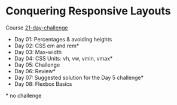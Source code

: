 # Conquering Responsive Layouts

Course [21-day-challenge](https://courses.kevinpowell.co/conquering-responsive-layouts)

- Day 01: Percentages & avoiding heights
- Day 02: CSS em and rem*
- Day 03: Max-width
- Day 04: CSS Units: vh, vw, vmin, vmax*
- Day 05: Challenge
- Day 06: Review*
- Day 07: Suggested solution for the Day 5 challenge*
- Day 08: Flexbox Basics

\* no challenge